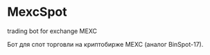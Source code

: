 # MexcSpot
trading bot for exchange MEXC 


Бот для спот торговли на криптобирже MEXC (аналог BinSpot-17).
